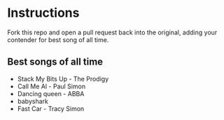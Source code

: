 # Instructions
Fork this repo and open a pull request back into the original, adding your contender for best song of all time.

## Best songs of all time

* Stack My Bits Up - The Prodigy
* Call Me Al - Paul Simon
* Dancing queen - ABBA 
* babyshark
* Fast Car - Tracy Simon
